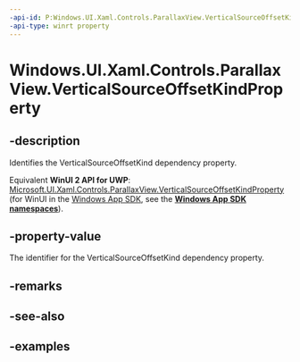 ```yaml
---
-api-id: P:Windows.UI.Xaml.Controls.ParallaxView.VerticalSourceOffsetKindProperty
-api-type: winrt property
---
```


<!-- Property syntax.
public DependencyProperty VerticalSourceOffsetKindProperty { get; }
-->

# Windows.UI.Xaml.Controls.ParallaxView.VerticalSourceOffsetKindProperty

## -description

Identifies the VerticalSourceOffsetKind dependency property.

Equivalent **WinUI 2 API for UWP**: [Microsoft.UI.Xaml.Controls.ParallaxView.VerticalSourceOffsetKindProperty](/windows/winui/api/microsoft.ui.xaml.controls.parallaxview.verticalsourceoffsetkindproperty) (for WinUI in the [Windows App SDK](/windows/apps/windows-app-sdk/), see the **[Windows App SDK namespaces](/windows/windows-app-sdk/api/winrt/)**).

## -property-value

The identifier for the VerticalSourceOffsetKind dependency property.

## -remarks

## -see-also

## -examples

